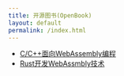 ```yaml
---
title: 开源图书(OpenBook)
layout: default
permalink: /index.html
---
```


- [C/C++面向WebAssembly编程](/cppwasm/zh/)
- [Rust开发WebAssmbly技术](/rustwasm/)
